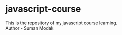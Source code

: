 # javascript-course
This is the repository of my javascript course learning.
<br>
Author - Suman Modak
